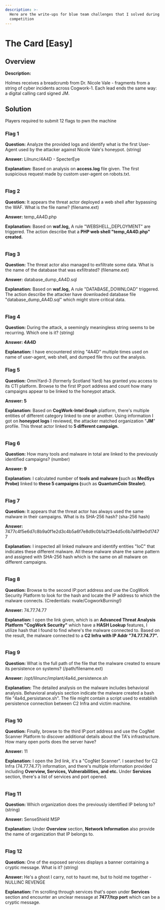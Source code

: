 ```yaml
---
description: >-
  Here are the write-ups for blue team challenges that I solved during the
  competition
---
```


# The Card \[Easy]

## Overview

**Description:**

Holmes receives a breadcrumb from Dr. Nicole Vale - fragments from a string of cyber incidents across Cogwork-1. Each lead ends the same way: a digital calling card signed JM.

## Solution

Players required to submit 12 flags to pwn the machine

### **Flag 1**

**Question:** Analyze the provided logs and identify what is the first User-Agent used by the attacker against Nicole Vale's honeypot. (string)

**Answer:** Lilnunc/4A4D - SpecterEye

**Explanation:** Based on analysis on **access.log** file given. The first suspicious request made by custom user-agent on robots.txt.

<figure><img src="../.gitbook/assets/image (1).png" alt=""><figcaption></figcaption></figure>

### **Flag 2**

**Question:** It appears the threat actor deployed a web shell after bypassing the WAF. What is the file name? (filename.ext)

**Answer:** temp\_4A4D.php

**Explanation:** Based on **waf.log,** A rule "WEBSHELL\_DEPLOYMENT" are triggered. The action describe that a **PHP web shell "temp\_4A4D.php" created.**

<figure><img src="../.gitbook/assets/image (2).png" alt=""><figcaption></figcaption></figure>

### Flag 3

**Question:** The threat actor also managed to exfiltrate some data. What is the name of the database that was exfiltrated? (filename.ext)

**Answer:** database\_dump\_4A4D.sql

**Explanation:** Based on **waf.log,** A rule "DATABASE\_DOWNLOAD" triggered. The action describe the attacker have downloaded database file "database\_dump\_4A4D.sql" which might store critical data.

<figure><img src="../.gitbook/assets/image (3).png" alt=""><figcaption></figcaption></figure>

### Flag 4

**Question:** During the attack, a seemingly meaningless string seems to be recurring. Which one is it? (string)

**Answer: 4A4D**

**Explanation:** I have encountered string "4A4D" multiple times used on name of user-agent, web shell, and dumped file thru out the analysis.

### Flag 5

**Question:** OmniYard-3 (formerly Scotland Yard) has granted you access to its CTI platform. Browse to the first IP:port address and count how many campaigns appear to be linked to the honeypot attack.

**Answer: 5**

**Explanation:** Based on **CogWork-Intel Graph** platform, there's multiple entities of different category linked to one or another. Using information I got on **honeypot logs** I reviewed, the attacker matched organization "**JM**" profile. This threat actor linked to **5 different campaign.**

<figure><img src="../.gitbook/assets/image (4).png" alt=""><figcaption></figcaption></figure>



### Flag 6

**Question:** How many tools and malware in total are linked to the previously identified campaigns? (number)

**Answer: 9**

**Explanation:** I calculated number of **tools and malware (**&#x73;uch as **MedSys Probe)** linked to **these 5 campaigns (**&#x73;uch as **QuantumCoin Stealer)**.

<figure><img src="../.gitbook/assets/image (6).png" alt=""><figcaption></figcaption></figure>

### **Flag 7**

**Question:** It appears that the threat actor has always used the same malware in their campaigns. What is its SHA-256 hash? (sha-256 hash)

**Answer:** 7477c4f5e6d7c8b9a0f1e2d3c4b5a6f7e8d9c0b1a2f3e4d5c6b7a8f9e0d17477

**Explanation:** I inspected all linked malware and identify entities "IoC" that indicates these different malware. All these malware share the same pattern and assigned with SHA-256 hash which is the same on all malware on different campaigns.

<figure><img src="../.gitbook/assets/image (7).png" alt=""><figcaption></figcaption></figure>

### Flag 8

**Question:** Browse to the second IP:port address and use the CogWork Security Platform to look for the hash and locate the IP address to which the malware connects. (Credentials: nvale/CogworkBurning!)

**Answer:** 74.77.74.77

**Explanation:** I open the link given, which is an **Advanced Threat Analysis Platform "CogWork Security"** which have a **HASH Lookup** features, I utilize hash that I found to find where's the malware connected to. Based on the result, the malware connected to a **C2 Infra with IP Addr "74.77.74.77".**

<figure><img src="../.gitbook/assets/image (8).png" alt=""><figcaption></figcaption></figure>

### Flag 9

**Question:** What is the full path of the file that the malware created to ensure its persistence on systems? (/path/filename.ext)

**Answer:** /opt/lilnunc/implant/4a4d\_persistence.sh

**Explanation:** The detailed analysis on the malware includes behavioral analysis. Behavioral analysis section indicate the malware created a bash file "4a4d\_persistance.sh". The file might contain a script used to establish persistence connection between C2 Infra and victim machine.

<figure><img src="../.gitbook/assets/image (9).png" alt=""><figcaption></figcaption></figure>

### Flag 10

**Question:** Finally, browse to the third IP:port address and use the CogNet Scanner Platform to discover additional details about the TA's infrastructure. How many open ports does the server have?

**Answer:** 11

**Explanation:** I open the 3rd link, it's a "CogNet Scanner". I searched for C2 Infra (74.77.74.77) information, and there's multiple information provided including **Overview, Services, Vulnerabilities, and etc.** Under **Services** section, there's a list of services and port opened.

<figure><img src="../.gitbook/assets/image (10).png" alt=""><figcaption></figcaption></figure>

### Flag 11

**Question:** Which organization does the previously identified IP belong to? (string)

**Answer:** SenseShield MSP

**Explanation:** Under **Overview** section, **Network Information** also provide the name of organization that IP belongs to.

<figure><img src="../.gitbook/assets/image (11).png" alt=""><figcaption></figcaption></figure>

### Flag 12

**Question:** One of the exposed services displays a banner containing a cryptic message. What is it? (string)

**Answer:** He's a ghost I carry, not to haunt me, but to hold me together - NULLINC REVENGE

**Explanation:** I'm scrolling through services that's open under **Services** section and encounter an unclear message at **7477/tcp port** which can be a cryptic message.

<figure><img src="../.gitbook/assets/image (12).png" alt=""><figcaption></figcaption></figure>

